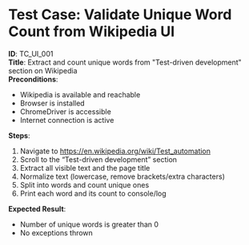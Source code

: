 # Test Case: Validate Unique Word Count from Wikipedia UI

**ID**: TC_UI_001  
**Title**: Extract and count unique words from "Test-driven development" section on Wikipedia  
**Preconditions**:  
- Wikipedia is available and reachable  
- Browser is installed  
- ChromeDriver is accessible  
- Internet connection is active

**Steps**:
1. Navigate to https://en.wikipedia.org/wiki/Test_automation  
2. Scroll to the “Test-driven development” section  
3. Extract all visible text and the page title  
4. Normalize text (lowercase, remove brackets/extra characters)  
5. Split into words and count unique ones  
6. Print each word and its count to console/log

**Expected Result**:
- Number of unique words is greater than 0  
- No exceptions thrown
